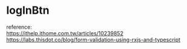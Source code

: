 # logInBtn
reference:  
https://ithelp.ithome.com.tw/articles/10239852  
https://labs.thisdot.co/blog/form-validation-using-rxjs-and-typescript  